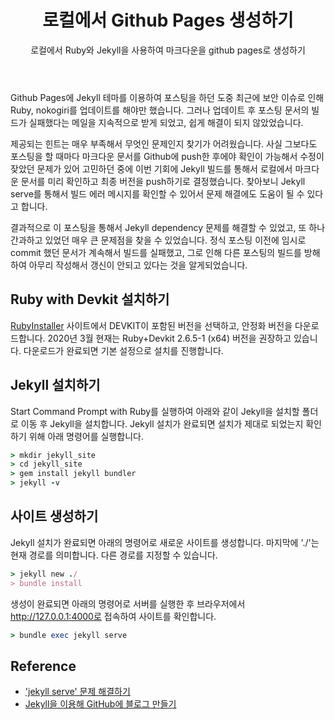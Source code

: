 ﻿---
layout: post
title: 로컬에서 Github Pages 생성하기
subtitle: 로컬에서 Ruby와 Jekyll을 사용하여 마크다운을 github pages로 생성하기
tags: [Github Pages, Markdown, Ruby, Jekyll]
image: /assets/images/2020-03-20-build-jekyll-markdown/jekyll.png
comments: true
---

Github Pages에 Jekyll 테마를 이용하여 포스팅을 하던 도중 최근에 보안 이슈로 인해 Ruby, nokogiri를 업데이트를 해야만 했습니다. 그러나 업데이트 후 포스팅 문서의 빌드가 실패했다는 메일을 지속적으로 받게 되었고, 쉽게 해결이 되지 않았었습니다.

제공되는 힌트는 매우 부족해서 무엇인 문제인지 찾기가 어려웠습니다. 사실 그보다도 포스팅을 할 때마다 마크다운 문서를 Github에 push한 후에야 확인이 가능해서 수정이 잦았던 문제가 있어 고민하던 중에 이번 기회에 Jekyll 빌드를 통해서 로컬에서 마크다운 문서를 미리 확인하고 최종 버전을 push하기로 결정했습니다. 찾아보니 Jekyll serve를 통해서 빌드 에러 메시지를 확인할 수 있어서 문제 해결에도 도움이 될 수 있다고 합니다.

결과적으로 이 포스팅을 통해서 Jekyll dependency 문제를 해결할 수 있었고, 또 하나 간과하고 있었던 매우 큰 문제점을 찾을 수 있었습니다. 정식 포스팅 이전에 임시로 commit 했던 문서가 계속해서 빌드를 실패했고, 그로 인해 다른 포스팅의 빌드를 방해하여 아무리 작성해서 갱신이 안되고 있다는 것을 알게되었습니다.

## Ruby with Devkit 설치하기

[RubyInstaller](https://rubyinstaller.org/downloads/) 사이트에서 DEVKIT이 포함된 버전을 선택하고, 안정화 버전을 다운로드합니다. 2020년 3월 현재는 Ruby+Devkit 2.6.5-1 (x64) 버전을 권장하고 있습니다. 다운로드가 완료되면 기본 설정으로 설치를 진행합니다.

## Jekyll 설치하기

Start Command Prompt with Ruby를 실행하여 아래와 같이 Jekyll을 설치할 폴더로 이동 후 Jekyll을 설치합니다. Jekyll 설치가 완료되면 설치가 제대로 되었는지 확인하기 위해 아래 명령어를 실행합니다.

```ruby
> mkdir jekyll_site
> cd jekyll_site
> gem install jekyll bundler
> jekyll -v
```

## 사이트 생성하기

Jekyll 설치가 완료되면 아래의 명령어로 새로운 사이트를 생성합니다. 마지막에 './'는 현재 경로를 의미합니다. 다른 경로를 지정할 수 있습니다.

```ruby
> jekyll new ./
> bundle install
```

생성이 완료되면 아래의 명령어로 서버를 실행한 후 브라우저에서 http://127.0.0.1:4000로 접속하여 사이트를 확인합니다.

```ruby
> bundle exec jekyll serve
```

## Reference

* ['jekyll serve' 문제 해결하기](https://ychae-leah.tistory.com/15)
* [Jekyll을 이용해 GitHub에 블로그 만들기](https://jetalog.net/86)